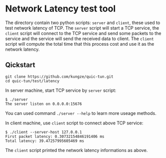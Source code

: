 # Network Latency test tool

The directory contain two python scripts: `server` and `client`, these used to test network latency of TCP.
The `server` script will start a TCP service, the `client` script will connect to the TCP service and send
some packets to the service and the service will send the received data to client. The `client` script will
compute the total time that this process cost and use it as the network latency.

## Qickstart

```shell
git clone https://github.com/kungze/quic-tun.git
cd quic-tun/test/latency
```

In server machine, start TCP service by `server` script:

```console
$ ./server
The server listen on 0.0.0.0:15676
```

You can used command `./server --help` to learn more useage methods.

In client machine, use `client` script to connect above TCP service:

```console
$ ./client --server-host 127.0.0.1
First packet latency: 0.30732154846191406 ms
Total latency: 39.47257995605469 ms
```

The `client` script printed the network latency informations as above.
